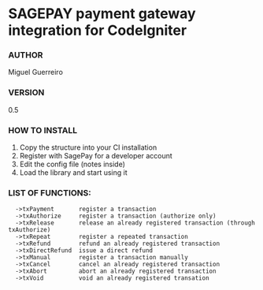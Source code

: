 # SAGEPAY payment gateway integration for CodeIgniter

### AUTHOR
Miguel Guerreiro

### VERSION
0.5

### HOW TO INSTALL
1. Copy the structure into your CI installation
2. Register with SagePay for a developer account
3. Edit the config file (notes inside)
4. Load the library and start using it

### LIST OF FUNCTIONS:
~~~
  ->txPayment       register a transaction
  ->txAuthorize     register a transaction (authorize only)
  ->txRelease       release an already registered transaction (through txAuthorize)
  ->txRepeat        register a repeated transaction
  ->txRefund        refund an already registered transaction
  ->txDirectRefund  issue a direct refund
  ->txManual        register a transaction manually
  ->txCancel        cancel an already registered transaction
  ->txAbort         abort an already registered transaction
  ->txVoid          void an already registered transation
~~~